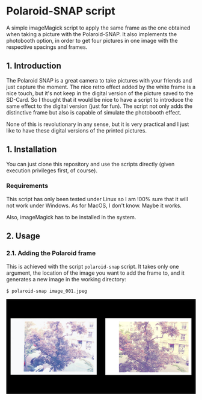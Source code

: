 # Polaroid-SNAP script

A simple imageMagick script to apply the same frame as the one obtained when taking a picture with the Polaroid-SNAP.
It also implements the photobooth option, in order to get four pictures in one image with the respective spacings and frames.

## 1. Introduction

The Polaroid SNAP is a great camera to take pictures with your friends and just capture the moment.
The nice retro effect added by the white frame is a nice touch, but it's not keep in the digital version of the picture saved to the SD-Card.
So I thought that it would be nice to have a script to introduce the same effect to the digital version (just for fun).
The script not only adds the distinctive frame but also is capable of simulate the photobooth effect.

None of this is revolutionary in any sense, but it is very practical and I just like to have these digital versions of the printed pictures.

## 1. Installation

You can just clone this repository and use the scripts directly (given execution privileges first, of course).

### Requirements

This script has only been tested under Linux so I am !00% sure that it will not work under Windows.
As for MacOS, I don't know. Maybe it works.

Also, imageMagick has to be installed in the system.

## 2. Usage

### 2.1. Adding the Polaroid frame

This is achieved with the script ``polaroid-snap`` script.
It takes only one argument, the location of the image you want to add the frame to, and it generates a new image in the working directory:

```
$ polaroid-snap image_001.jpeg
```

![Example frame](imgs_examples/example-frame.jpeg)




